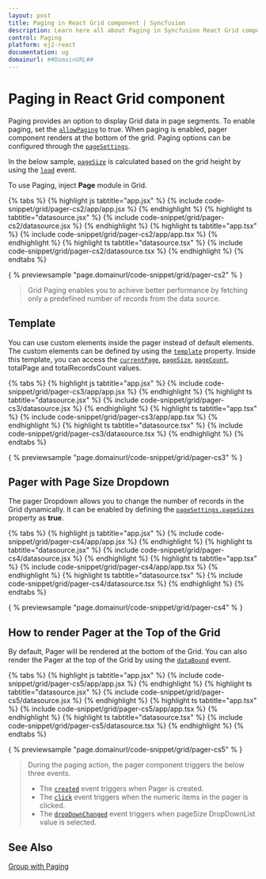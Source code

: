 ```yaml
---
layout: post
title: Paging in React Grid component | Syncfusion
description: Learn here all about Paging in Syncfusion React Grid component of Syncfusion Essential JS 2 and more.
control: Paging 
platform: ej2-react
documentation: ug
domainurl: ##DomainURL##
---
```


# Paging in React Grid component

Paging provides an option to display Grid data in page segments.
To enable paging, set the [`allowPaging`](https://ej2.syncfusion.com/angular/documentation/api/grid/#allowpaging) to true.
When paging is enabled, pager component renders at the bottom of the grid.
Paging options can be configured through the [`pageSettings`](https://ej2.syncfusion.com/angular/documentation/api/grid/pageSettings/).

In the below sample, [`pageSize`](https://ej2.syncfusion.com/angular/documentation/api/grid/pageSettings/#pagesize) is calculated based on the grid height by using the [`load`](https://ej2.syncfusion.com/angular/documentation/api/grid/#load) event.

To use Paging, inject **Page** module in Grid.

{% tabs %}
{% highlight js tabtitle="app.jsx" %}
{% include code-snippet/grid/pager-cs2/app/app.jsx %}
{% endhighlight %}
{% highlight ts tabtitle="datasource.jsx" %}
{% include code-snippet/grid/pager-cs2/datasource.jsx %}
{% endhighlight %}
{% highlight ts tabtitle="app.tsx" %}
{% include code-snippet/grid/pager-cs2/app/app.tsx %}
{% endhighlight %}
{% highlight ts tabtitle="datasource.tsx" %}
{% include code-snippet/grid/pager-cs2/datasource.tsx %}
{% endhighlight %}
{% endtabs %}

{ % previewsample "page.domainurl/code-snippet/grid/pager-cs2" % }

> Grid Paging enables you to achieve better performance by fetching only a predefined number of records from the data source.

## Template

You can use custom elements inside the pager instead of default elements. The custom elements can be defined by using the [`template`](https://ej2.syncfusion.com/angular/documentation/api/grid/pageSettings/#template) property. Inside this template, you can access the [`currentPage`](https://ej2.syncfusion.com/angular/documentation/api/grid/pageSettings/#currentpage), [`pageSize`](https://ej2.syncfusion.com/angular/documentation/api/grid/pageSettings/#pagesize), [`pageCount`](https://ej2.syncfusion.com/angular/documentation/api/grid/pageSettings/#pagecount), totalPage and totalRecordsCount values.

{% tabs %}
{% highlight js tabtitle="app.jsx" %}
{% include code-snippet/grid/pager-cs3/app/app.jsx %}
{% endhighlight %}
{% highlight ts tabtitle="datasource.jsx" %}
{% include code-snippet/grid/pager-cs3/datasource.jsx %}
{% endhighlight %}
{% highlight ts tabtitle="app.tsx" %}
{% include code-snippet/grid/pager-cs3/app/app.tsx %}
{% endhighlight %}
{% highlight ts tabtitle="datasource.tsx" %}
{% include code-snippet/grid/pager-cs3/datasource.tsx %}
{% endhighlight %}
{% endtabs %}

{ % previewsample "page.domainurl/code-snippet/grid/pager-cs3" % }

## Pager with Page Size Dropdown

The pager Dropdown allows you to change the number of records in the Grid dynamically. It can be enabled by defining the [`pageSettings.pageSizes`](https://ej2.syncfusion.com/angular/documentation/api/grid/pageSettings/#pagesizes) property as **true**.

{% tabs %}
{% highlight js tabtitle="app.jsx" %}
{% include code-snippet/grid/pager-cs4/app/app.jsx %}
{% endhighlight %}
{% highlight ts tabtitle="datasource.jsx" %}
{% include code-snippet/grid/pager-cs4/datasource.jsx %}
{% endhighlight %}
{% highlight ts tabtitle="app.tsx" %}
{% include code-snippet/grid/pager-cs4/app/app.tsx %}
{% endhighlight %}
{% highlight ts tabtitle="datasource.tsx" %}
{% include code-snippet/grid/pager-cs4/datasource.tsx %}
{% endhighlight %}
{% endtabs %}

{ % previewsample "page.domainurl/code-snippet/grid/pager-cs4" % }

## How to render Pager at the Top of the Grid

By default, Pager will be rendered at the bottom of the Grid. You can also render the Pager at the top of the Grid by using the [`dataBound`](https://ej2.syncfusion.com/angular/documentation/api/grid/#databound) event.

{% tabs %}
{% highlight js tabtitle="app.jsx" %}
{% include code-snippet/grid/pager-cs5/app/app.jsx %}
{% endhighlight %}
{% highlight ts tabtitle="datasource.jsx" %}
{% include code-snippet/grid/pager-cs5/datasource.jsx %}
{% endhighlight %}
{% highlight ts tabtitle="app.tsx" %}
{% include code-snippet/grid/pager-cs5/app/app.tsx %}
{% endhighlight %}
{% highlight ts tabtitle="datasource.tsx" %}
{% include code-snippet/grid/pager-cs5/datasource.tsx %}
{% endhighlight %}
{% endtabs %}

{ % previewsample "page.domainurl/code-snippet/grid/pager-cs5" % }

> During the paging action, the pager component triggers the below three events.
> * The [`created`](https://ej2.syncfusion.com/react/documentation/api/pager/#created) event triggers when Pager is created.
> * The [`click`](https://ej2.syncfusion.com/react/documentation/api/pager/#click) event triggers when the numeric items in the pager is clicked.
> * The [`dropDownChanged`](https://ej2.syncfusion.com/react/documentation/api/pager/#dropdownchanged) event triggers when pageSize DropDownList value is selected.

## See Also

[Group with Paging](./grouping/grouping/#group-with-paging)
